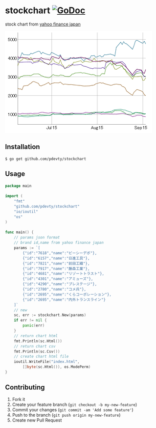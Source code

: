 # stockchart [![GoDoc](https://godoc.org/github.com/pdevty/stockchart?status.svg)](https://godoc.org/github.com/pdevty/stockchart)

stock chart from [yahoo finance japan](http://apl.morningstar.co.jp/webasp/yahoo-fund/fund/index.aspx)

![chart](https://github.com/pdevty/stockchart/blob/master/chart.png)

## Installation

    $ go get github.com/pdevty/stockchart

## Usage

```go
package main

import (
	"fmt"
	"github.com/pdevty/stockchart"
	"io/ioutil"
	"os"
)

func main() {
	// params json format
	// brand id,name from yahoo finance japan
	params := `[
		{"id":"7618","name":"ピーシーデポ"},
		{"id":"6157","name":"日進工具"},
		{"id":"7821","name":"前田工繊"},
		{"id":"7917","name":"藤森工業"},
		{"id":"4681","name":"リゾートトラスト"},
		{"id":"4301","name":"アミューズ"},
		{"id":"4290","name":"プレステージ"},
		{"id":"2780","name":"コメ兵"},
		{"id":"2695","name":"くらコーポレーション"},
		{"id":"2695","name":"内外トランスライン"}
	]`
	// new
	sc, err := stockchart.New(params)
	if err != nil {
		panic(err)
	}
	// return chart html
	fmt.Println(sc.Html())
	// return chart csv
	fmt.Println(sc.Csv())
	// create chart html file
	ioutil.WriteFile("index.html",
		[]byte(sc.Html()), os.ModePerm)
}
```

## Contributing

1. Fork it
2. Create your feature branch (`git checkout -b my-new-feature`)
3. Commit your changes (`git commit -am 'Add some feature'`)
4. Push to the branch (`git push origin my-new-feature`)
5. Create new Pull Request
